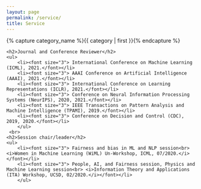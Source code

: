 ```yaml
---
layout: page
permalink: /service/
title: Service
---
```

<div>
    {% capture category_name %}{{ category | first }}{% endcapture %}
    <div id="#{{ category_name | slugize }}"></div>
    <p></p>
    
    <h2>Journal and Conference Reviewer</h2>
    <ul>
        <li><font size="3"> International Conference on Machine Learning (ICML), 2021.</font></li>
        <li><font size="3"> AAAI Conference on Artificial Intelligence (AAAI), 2021.</font></li>
        <li><font size="3"> International Conference on Learning Representations (ICLR), 2021.</font></li>
        <li><font size="3"> Conference on Neural Information Processing Systems (NeurIPS), 2020, 2021.</font></li>
        <li><font size="3"> IEEE Transactions on Pattern Analysis and Machine Intelligence (TPAMI), 2019.</font></li>
        <li><font size="3"> Conference on Decision and Control (CDC), 2019, 2020.</font></li>
        </ul>
     <br>
    <h2>Session chair/leader</h2>
    <ul>
    	<li><font size="3"> Fairness and bias in ML and NLP session<br> <i>Women in Machine Learning (WiML) Un-Workshop, ICML, 07/2020.</i></font></li>
    	<li><font size="3"> People, AI, and Fairness session, Physics and Machine Learning session<br> <i>Information Theory and Applications (ITA) Workshop, UCSD, 02/2020.</i></font></li>
        </ul>


  </div>

